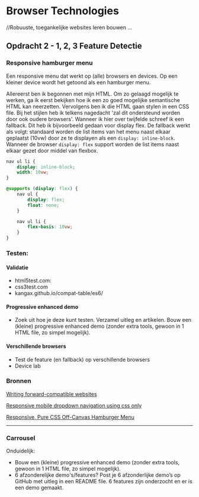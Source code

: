 # Browser Technologies
//Robuuste, toegankelijke websites leren bouwen …

## Opdracht 2 - 1, 2, 3 Feature Detectie

### Responsive hamburger menu
Een responsive menu dat werkt op (alle) browsers en devices. Op een kleiner device wordt het getoond als een hamburger menu.

Allereerst ben ik begonnen met mijn HTML. Om zo gelaagd mogelijk te werken, ga ik eerst bekijken hoe ik een zo goed mogelijke semantische HTML kan neerzetten. Vervolgens ben ik die HTML gaan stylen in een CSS file. Bij het stijlen heb ik telkens nagedacht 'zal dit ondersteund worden door ook oudere browsers'. Wanneer ik hier over twijfelde schreef ik een fallback. Dit heb ik bijvoorbeeld gedaan voor display flex. De fallback werkt als volgt: standaard worden de list items van het menu naast elkaar geplaatst (10vw) door ze te displayen als een `display: inline-block`. Wanneer de browser `display: flex` support worden de list items naast elkaar gezet door middel van flexbox.

```css
nav ul li {
	display: inline-block;
	width: 10vw;
}

@supports (display: flex) {
	nav ul {
		display: flex;
		float: none;
	}

	nav ul li {
		flex-basis: 10vw;
	}
}
```

### Testen:
#### Validatie
* html5test.com:
* css3test.com
* kangax.github.io/compat-table/es6/

#### Progressive enhanced demo
* Zoek uit hoe je deze kunt testen. Verzamel uitleg en artikelen. Bouw een (kleine) progressive enhanced demo (zonder extra tools, gewoon in 1 HTML file, zo simpel mogelijk).

#### Verschillende browsers
* Test de feature (en fallback) op verschillende browsers
* Device lab

### Bronnen
[Writing forward-compatible websites](https://developer.mozilla.org/en-US/docs/Web/Guide/Writing_forward-compatible_websites)

[Responsive mobile dropdown navigation using css only](https://medium.com/@heyoka/responsive-pure-css-off-canvas-hamburger-menu-aebc8d11d793)

[Responsive, Pure CSS Off-Canvas Hamburger Menu](https://medium.com/creative-technology-concepts-code/responsive-mobile-dropdown-navigation-using-css-only-7218e4498a99)

***

### Carrousel

Onduidelijk:
* Bouw een (kleine) progressive enhanced demo (zonder extra tools, gewoon in 1 HTML file, zo simpel mogelijk).
* 6 afzonderelijke demo's/features?
Post je 6 afzonderlijke demo’s op GitHub met uitleg in een README file.
6 features zijn onderzocht en er is een demo gemaakt.
